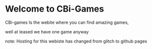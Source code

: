 Welcome to CBi-Games
=================
CBi-games Is the webite where you can find amazing games,

well at leased we have one game anyway

note: Hosting for this webiste has changed from glitch to github pages
